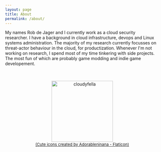 ```yaml
---
layout: page
title: About
permalink: /about/
---
```


My names Rob de Jager and I currently work as a cloud security researcher. I have a background in cloud infrastructure, devops and Linux systems administration. The majority of my research currently focusses on threat-actor behaviour in the cloud, for productization. Whenever I'm not working on research, I spend most of my time tinkering with side projects. The most fun of which are probably game modding and indie game developement.

<div style="text-align: center;">
<br>
<br>
<img src="cloud.png" alt="cloudyfella" width="200"/>
<br>
<a href="https://www.flaticon.com/free-icons/cute" title="cute icons"><font size="-1">(Cute icons created by Adorableninana - Flaticon)</font></a>
</div>
